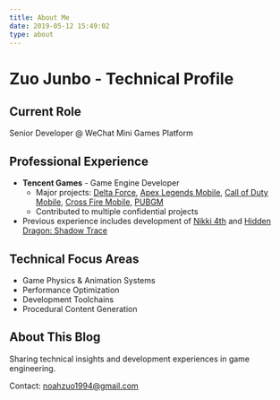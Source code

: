 ```yaml
---
title: About Me
date: 2019-05-12 15:49:02
type: about
---
```


# Zuo Junbo - Technical Profile

## Current Role
Senior Developer @ WeChat Mini Games Platform

## Professional Experience
- **Tencent Games** - Game Engine Developer
  - Major projects: [Delta Force](https://df.qq.com/), [Apex Legends Mobile](https://play.google.com/store/apps/details?id=com.ea.gp.apexlegendsmobilefps), [Call of Duty Mobile](https://www.callofduty.com/mobile), [Cross Fire Mobile](https://cfm.qq.com/), [PUBGM](https://pubgm.qq.com/index.shtml)
  - Contributed to multiple confidential projects
- Previous experience includes development of [Nikki 4th](https://nikki4.papegames.cn/) and [Hidden Dragon: Shadow Trace](http://ylz.wanmei.com/)

## Technical Focus Areas
- Game Physics & Animation Systems
- Performance Optimization
- Development Toolchains
- Procedural Content Generation

## About This Blog
Sharing technical insights and development experiences in game engineering.

Contact: noahzuo1994@gmail.com